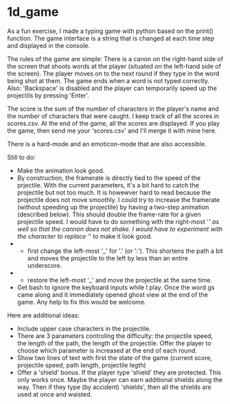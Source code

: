 # 1d_game
As a fun exercise, I made a typing game with python based on the print() function. The game interface is a string that is changed at each time step and displayed in the console.

The rules of the game are simple: There is a canon on the right-hand side of the screen that shoots words at the player (situated on the left-hand side of the screen). The player moves on to the next round if they type in the word being shot at them. The game ends when a word is not typed correctly. Also: 'Backspace' is disabled and the player can temporarily speed up the projectils by pressing 'Enter'.

The score is the sum of the number of characters in the player's name and the number of characters that were caught. I keep track of all the scores in scores.csv. At the end of the game, all the scores are displayed. If you play the game, then send me your 'scores.csv' and I'll merge it with mine here.

There is a hard-mode and an emoticon-mode that are also accessible.

Still to do:
- Make the animation look good.
- By construction, the framerate is directly tied to the speed of the prjectile. With the current parameters, it's a bit hard to catch the projectile but not too much. It is howewver hard to read because the projectile does not move smoothly. I could try to increase the framerate (without speeding up the projectile) by having a two-step animation (described below). This should double the frame-rate for a given projectile speed. I would have to do something with the right-most '_' as well so that the cannon does not shake. I would have to experiment with the character to replace '_' to make it look good.
- - first change the left-most '_' for '.' (or ':'). This shortens the path a bit and moves the projectile to the left by less than an entire underscore.
- - restore the left-most '_' and move the projectile at the same time.
- Get bash to ignore the keyboard inputs while I play. Once the word gs came along and it immediately opened ghost view at the end of the game. Any help to fix this would be welcome.

Here are additional ideas:
- Include upper case characters in the projectile.
- There are 3 parameters controling the difficulty: the projectile speed, the length of the path, the length of the projectile. Offer the player to choose which parameter is increased at the end of each round.
- Show two lines of text with first the state of the game (current score, projectile speed, path length, projectile legth)
- Offer a 'shield' bonus. If the player type 'shield' they are protected. This only works once. Maybe the player can earn additional shields along the way. Then if they type (by accident) 'shields', then all the shields are used at once and waisted.
